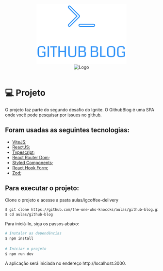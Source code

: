 <div align='center'>
  <img src="src/assets/logo.svg" alt="Logo">
</div>

<div align='center'>
  <img src="src/assets/preview/github-blog.gif" alt="Logo">
</div>


<br/>

 # 💻 Projeto
 
O projeto faz parte do segundo desafio do Ignite. O GithubBlog é uma SPA onde você pode
pesquisar por issues no github.


 ## Foram usadas as seguintes tecnologias:

- [ViteJS](https://vitejs.dev/);
- [ReactJS](https://pt-br.reactjs.org/);
- [Typescript](https://www.typescriptlang.org/);
- [React Router Dom](https://v5.reactrouter.com/web/guides/quick-start);
- [Styled Components](https://styled-components.com/);
- [React Hook Form](https://react-hook-form.com/);
- [Zod](https://github.com/colinhacks/zod);



## Para executar o projeto:

Clone o projeto e acesse a pasta aulas/igcoffee-delivery

```bash
$ git clone https://github.com/the-one-who-knoccks/aulas/github-blog.git
$ cd aulas/github-blog
```
Para iniciá-lo, siga os passos abaixo:
```bash
# Instalar as dependências
$ npm install

# Iniciar o projeto
$ npm run dev
```
A aplicação será iniciada no endereço http://localhost:3000.














